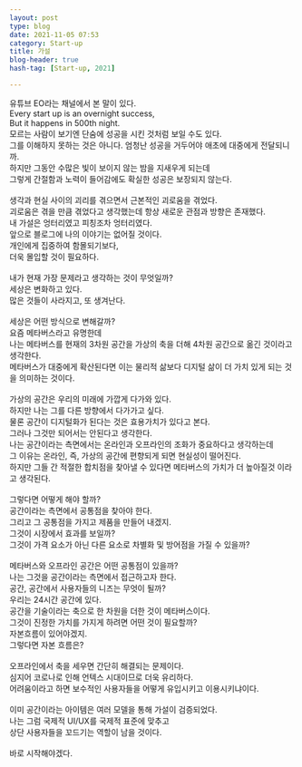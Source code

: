 ```yaml
---
layout: post
type: blog
date: 2021-11-05 07:53
category: Start-up
title: 가설
blog-header: true
hash-tag: [Start-up, 2021]

---
```


유튜브 EO라는 채널에서 본 말이 있다.<br>
Every start up is an overnight success,<br>
But it happens in 500th night.<br>
모르는 사람이 보기엔 단숨에 성공을 시킨 것처럼 보일 수도 있다.<br>
그를 이해하지 못하는 것은 아니다. 엄청난 성공을 거두어야 애초에 대중에게 전달되니까.<br>
하지만 그동안 수많은 빛이 보이지 않는 밤을 지새우게 되는데<br>
그렇게 간절함과 노력이 들어감에도 확실한 성공은 보장되지 않는다.<br>
<br>
생각과 현실 사이의 괴리를 겪으면서 근본적인 괴로움을 겪었다.<br>
괴로움은 겪을 만큼 겪었다고 생각했는데 항상 새로운 관점과 방향은 존재했다.<br>
내 가설은 엉터리였고 피칭조차 엉터리였다.<br>
앞으로 블로그에 나의 이야기는 없어질 것이다.<br>
개인에게 집중하여 함몰되기보다,<br>
더욱 몰입할 것이 필요하다.<br>
<br>
내가 현재 가장 문제라고 생각하는 것이 무엇일까?<br>
세상은 변화하고 있다.<br>
많은 것들이 사라지고, 또 생겨난다.<br>
<br>
세상은 어떤 방식으로 변해갈까?<br>
요즘 메타버스라고 유명한데 <br>
나는 메타버스를 현재의 3차원 공간을 가상의 축을 더해 4차원 공간으로 옮긴 것이라고 생각한다.<br>
메타버스가 대중에게 확산된다면 이는 물리적 삶보다 디지털 삶이 더 가치 있게 되는 것을 의미하는 것이다.<br>
<br>
가상의 공간은 우리의 미래에 가깝게 다가와 있다.<br>
하지만 나는 그를 다른 방향에서 다가가고 싶다.<br>
물론 공간이 디지털화가 된다는 것은 효용가치가 있다고 본다.<br>
그러나 그것만 되어서는 안된다고 생각한다.<br>
나는 공간이라는 측면에서는 온라인과 오프라인의 조화가 중요하다고 생각하는데<br>
그 이유는 온라인, 즉, 가상의 공간에 편향되게 되면 현실성이 떨어진다.<br>
하지만 그들 간 적절한 합치점을 찾아낼 수 있다면 메타버스의 가치가 더 높아질것 이라고 생각된다.<br>
<br>
그렇다면 어떻게 해야 할까?<br>
공간이라는 측면에서 공통점을 찾아야 한다.<br>
그리고 그 공통점을 가지고 제품을 만들어 내겠지.<br>
그것이 시장에서 효과를 보일까?<br>
그것이 가격 요소가 아닌 다른 요소로 차별화 및 방어점을 가질 수 있을까?<br>
<br>
메타버스와 오프라인 공간은 어떤 공통점이 있을까?<br>
나는 그것을 공간이라는 측면에서 접근하고자 한다.<br>
공간, 공간에서 사용자들의 니즈는 무엇이 될까?<br>
우리는 24시간 공간에 있다.<br>
공간을 기술이라는 축으로 한 차원을 더한 것이 메타버스이다.<br>
그것이 진정한 가치를 가지게 하려면 어떤 것이 필요할까?<br>
자본흐름이 있어야겠지.<br>
그렇다면 자본 흐름은?<br>
<br>
오프라인에서 축을 세우면 간단히 해결되는 문제이다.<br>
심지어 코로나로 인해 언텍스 시대이므로 더욱 유리하다.<br>
어려움이라고 하면 보수적인 사용자들을 어떻게 유입시키고 이용시키냐이다.<br>
<br>
이미 공간이라는 아이템은 여러 모델을 통해 가설이 검증되었다.<br>
나는 그럼 국제적 UI/UX를 국제적 표준에 맞추고<br>
상단 사용자들을 꼬드기는 역할이 남을 것이다.<br>
<br>
바로 시작해야겠다.<br>